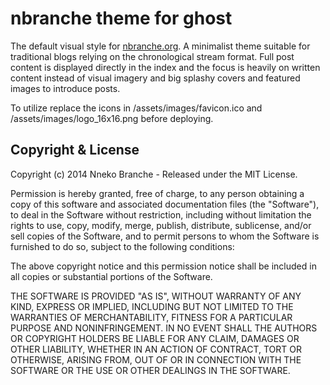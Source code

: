# nbranche theme for ghost

The default visual style for [nbranche.org](http://nbranche.org). A minimalist theme suitable for traditional blogs relying on the chronological stream format. Full post content is displayed directly in the index and the focus is heavily on written content instead of visual imagery and big splashy covers and featured images to introduce posts.

To utilize replace the icons in /assets/images/favicon.ico and /assets/images/logo_16x16.png before deploying.

## Copyright & License

Copyright (c) 2014 Nneko Branche - Released under the MIT License.

Permission is hereby granted, free of charge, to any person obtaining a copy of this software and associated documentation files (the "Software"), to deal in the Software without restriction, including without limitation the rights to use, copy, modify, merge, publish, distribute, sublicense, and/or sell copies of the Software, and to permit persons to whom the Software is furnished to do so, subject to the following conditions:

The above copyright notice and this permission notice shall be included in all copies or substantial portions of the Software.

THE SOFTWARE IS PROVIDED "AS IS", WITHOUT WARRANTY OF ANY KIND, EXPRESS OR IMPLIED, INCLUDING BUT NOT LIMITED TO THE WARRANTIES OF MERCHANTABILITY, FITNESS FOR A PARTICULAR PURPOSE AND
NONINFRINGEMENT. IN NO EVENT SHALL THE AUTHORS OR COPYRIGHT HOLDERS BE LIABLE FOR ANY CLAIM, DAMAGES OR OTHER LIABILITY, WHETHER IN AN ACTION OF CONTRACT, TORT OR OTHERWISE, ARISING FROM, OUT OF OR IN CONNECTION WITH THE SOFTWARE OR THE USE OR OTHER DEALINGS IN THE SOFTWARE.
